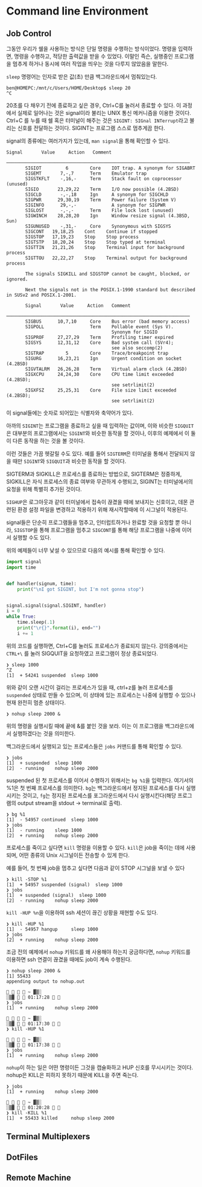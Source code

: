 # Command line Environment

## Job Control

그동안 우리가 쉘을 사용하는 방식은 단일 명령을 수행하는 방식이었다. 명령을 입력하면, 명령을 수행하고, 적당한 출력값을 받을 수 있었다. 이말인 즉슨, 실행중인 프로그램을 멈추게 하거나 동시에 여러 작업을 띄우는 것을 다루지 않았음을 말한다.

`sleep` 명령어는 인자로 받은 값(초) 만큼 백그라운드에서 멈춰있는다.

```console
ben@HOMEPC:/mnt/c/Users/HOME/Desktop$ sleep 20
^C
```

20초를 다 채우기 전에 종료하고 싶은 경우, Ctrl+C를 눌러서 종료할 수 있다.
이 과정에서 실제로 일어나는 것은 signal이라 불리는 UNIX 통신 메커니즘을 이용한 것이다.
Ctrl+C 를 누를 때 쉘 혹은 터미널이 해주는 것은 `SIGINT: SIGnal INTerrupt`라고 불리는 신호를 전달하는 것이다.
SIGINT는 프로그램 스스로 멈추게끔 한다.

signal의 종류에는 여러가지가 있는데, `man signal`을 통해 확인할 수 있다.

```console
Signal       Value     Action   Comment
       ────────────────────────────────────────────────────────────────────
       SIGIOT         6        Core    IOT trap. A synonym for SIGABRT
       SIGEMT       7,-,7      Term    Emulator trap
       SIGSTKFLT    -,16,-     Term    Stack fault on coprocessor (unused)
       SIGIO       23,29,22    Term    I/O now possible (4.2BSD)
       SIGCLD       -,-,18     Ign     A synonym for SIGCHLD
       SIGPWR      29,30,19    Term    Power failure (System V)
       SIGINFO      29,-,-             A synonym for SIGPWR
       SIGLOST      -,-,-      Term    File lock lost (unused)
       SIGWINCH    28,28,20    Ign     Window resize signal (4.3BSD, Sun)
       SIGUNUSED    -,31,-     Core    Synonymous with SIGSYS
       SIGCONT   19,18,25    Cont    Continue if stopped
       SIGSTOP   17,19,23    Stop    Stop process
       SIGTSTP   18,20,24    Stop    Stop typed at terminal
       SIGTTIN   21,21,26    Stop    Terminal input for background process
       SIGTTOU   22,22,27    Stop    Terminal output for background process

       The signals SIGKILL and SIGSTOP cannot be caught, blocked, or ignored.

       Next the signals not in the POSIX.1-1990 standard but described in SUSv2 and POSIX.1-2001.

       Signal       Value     Action   Comment
       ────────────────────────────────────────────────────────────────────
       SIGBUS      10,7,10     Core    Bus error (bad memory access)
       SIGPOLL                 Term    Pollable event (Sys V).
                                       Synonym for SIGIO
       SIGPROF     27,27,29    Term    Profiling timer expired
       SIGSYS      12,31,12    Core    Bad system call (SVr4);
                                       see also seccomp(2)
       SIGTRAP        5        Core    Trace/breakpoint trap
       SIGURG      16,23,21    Ign     Urgent condition on socket (4.2BSD)
       SIGVTALRM   26,26,28    Term    Virtual alarm clock (4.2BSD)
       SIGXCPU     24,24,30    Core    CPU time limit exceeded (4.2BSD);
                                       see setrlimit(2)
       SIGXFSZ     25,25,31    Core    File size limit exceeded (4.2BSD);
                                       see setrlimit(2)
```

이 signal들에는 숫자로 되어있는 식별자와 축약어가 있다.

아까의 `SIGINT`는 프로그램을 종료하고 싶을 때 입력하는 값이며, 이와 비슷한 `SIGQUIT`은 대부분의 프로그램에서는 `SIGINT`와 비슷한 동작을 할 것이나, 이후의 예제에서 이 둘이 다른 동작을 하는 것을 볼 것이다.

이런 것들은 가끔 헷갈릴 수도 있다. 예를 들어 `SIGTERM`은 터미널을 통해서 전달되지 않을 때만 `SIGINT`와 `SIGQUIT`과 비슷한 동작을 할 것이다.

SIGTERM과 SIGKILL은 프로세스를 종료하는 방법으로, SIGTERM은 정중하게, SIGKILL은 자식 프로세스의 종료 여부와 무관하게 수행되고, SIGINT는 터미널에서의 요청을 위해 특별히 추가된 것이다.

`SIGHUP`은 로그아웃과 같이 터미널에서 접속이 끊겼을 때에 보내지는 신호이고, 데몬 관련된 환경 설정 파일을 변경하고 적용하기 위해 재시작할때에 이 시그널이 적용된다.

signal들은 단순히 프로그램들을 멈추고, 인터럽트하거나 완료할 것을 요청할 뿐 아니라, `SIGSTOP`을 통해 프로그램을 멈추고 `SIGCONT`를 통해 해당 프로그램을 나중에 이어서 실행할 수도 있다.

위의 예제들이 너무 낯설 수 있으므로 다음의 예시를 통해 확인할 수 있다.

```python
import signal
import time


def handler(signum, time):
    print("\nI got SIGINT, but I'm not gonna stop")


signal.signal(signal.SIGINT, handler)
i = 0
while True:
    time.sleep(.1)
    print("\r{}".format(i), end="")
    i += 1

```

위의 코드를 실행하면, Ctrl+C를 눌러도 프로세스가 종료되지 않는다. 강의중에서는 `CTRL+\` 를 눌러 SIGQUIT을 요청하였고 프로그램이 정상 종료되었다.

```shell
❯ sleep 1000
^Z
[1]  + 54241 suspended  sleep 1000
```

위와 같이 오랜 시간이 걸리는 프로세스가 있을 때, ctrl+z를 눌러 프로세스를 `suspended` 상태로 만들 수 있으며, 이 상태에 있는 프로세스는 나중에 실행할 수 있으나 현재 완전히 멈춘 상태이다.

```shell
❯ nohup sleep 2000 &
```

위의 명령을 실행시킬 때에 끝에 &를 붙인 것을 보라. 이는 이 프로그램을 백그라운드에서 실행하겠다는 것을 의미한다.

백그라운드에서 실행되고 있는 프로세스들은 `jobs` 커맨드를 통해 확인할 수 있다.

```shell
❯ jobs
[1]  + suspended  sleep 1000
[2]  - running    nohup sleep 2000
```

suspended 된 첫 프로세스를 이어서 수행하기 위해서는 `bg %1`을 입력한다. 여기서의 %1은 첫 번째 프로세스를 의미한다.
`bg`는 백그라운드에서 정지된 프로세스를 다시 실행시키는 것이고, `fg`는 정지된 프로세스를 포그라운드에서 다시 실행시킨다(해당 프로그램의 output stream을 stdout -> terminal로 출력).

```shell
❯ bg %1
[1]  - 54957 continued  sleep 1000
❯ jobs
[1]  - running    sleep 1000
[2]  + running    nohup sleep 2000
```

프로세스를 죽이고 싶다면 `kill` 명령을 이용할 수 있다. `kill`은 job을 죽이는 데에 사용되며, 어떤 종류의 Unix 시그널이든 전송할 수 있게 한다.

예를 들어, 첫 번째 job을 멈추고 싶다면 다음과 같이 STOP 시그널을 보낼 수 있다

```shell
❯ kill -STOP %1
[1]  + 54957 suspended (signal)  sleep 1000
❯ jobs
[1]  + suspended (signal)  sleep 1000
[2]  - running    nohup sleep 2000
```

`kill -HUP %n`을 이용하여 ssh 세션이 끊긴 상황을 재현할 수도 있다.

```shell
❯ kill -HUP %1
[1]  - 54957 hangup     sleep 1000
❯ jobs
[2]  + running    nohup sleep 2000
```

조금 전의 예제에서 `nohup` 키워드를 왜 사용해야 하는지 궁금하다면, `nohup` 키워드를 이용하면 ssh 연결이 끊겼을 때에도 job이 계속 수행된다.

```shell
❯ nohup sleep 2000 &
[1] 55433
appending output to nohup.out

    ~ ▓▒░                                                                   ░▒▓   01:17:28  
❯ jobs
[1]  + running    nohup sleep 2000

    ~ ▓▒░                                                                   ░▒▓   01:17:30  
❯ kill -HUP %1

    ~ ▓▒░                                                                   ░▒▓   01:17:38  
❯ jobs
[1]  + running    nohup sleep 2000
```

`nohup`이 하는 일은 어떤 명령이든 그것을 캡슐화하고 HUP 신호를 무시시키는 것이다. nohup은 KILL은 피하지 못하기 때문에 KILL을 주면 죽는다.

```shell
❯ jobs
[1]  + running    nohup sleep 2000

    ~ ▓▒░                                                                   ░▒▓   01:20:28  
❯ kill -KILL %1
[1]  + 55433 killed     nohup sleep 2000
```

## Terminal Multiplexers

## DotFiles

## Remote Machine

